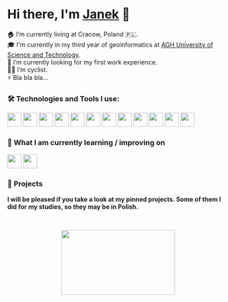 # Hi there, I'm [Janek](https://github.com/janullo789) 👋

🏠 I’m currently living at Cracow, Poland 🇵🇱. <br/>
🎓 I'm currently in my third year of geoinformatics at [AGH University of Science and Technology](https://www.agh.edu.pl/en/). <br/>
🧐 I’m currently looking for my first work experience.<br/>
🚴‍♂️ I’m cyclist. <br/>
⚡ Bla bla bla...

### 🛠 Technologies and Tools I use:
<img height="32" width="32" src="https://cdn-icons-png.flaticon.com/512/6132/6132222.png" /> <img height="32" width="32" src="https://cdn-icons-png.flaticon.com/512/226/226777.png" /> 
<img height="32" width="32" src="https://cdn-icons-png.flaticon.com/512/1532/1532556.png" /> 
<img height="32" width="32" src="https://cdn-icons-png.flaticon.com/512/5968/5968242.png" /> 
<img height="32" width="32" src="https://upload.wikimedia.org/wikipedia/commons/thumb/2/21/Matlab_Logo.png/667px-Matlab_Logo.png" /> 
<img height="32" width="32" src="https://cdn-icons-png.flaticon.com/512/5968/5968342.png" /> 
<img height="32" width="32" src="https://cdn-icons-png.flaticon.com/512/5968/5968313.png" /> 
<img height="32" width="32" src="https://images.safe.com/logos/fme/fme-logo.svg" /> 
<img height="32" width="32" src="https://upload.wikimedia.org/wikipedia/commons/7/77/Qgis-icon-3.0.png" /> 
<img height="32" width="32" src="https://softwarelist.oregonstate.edu/sites/softwarelist.oregonstate.edu/files/styles/software_image/public/software/arcgis_logo.png?itok=kXvXdGKB" /> 
<img height="32" width="32" src="https://git-scm.com/images/logos/downloads/Git-Icon-1788C.png" /> 
<img height="32" width="32" src="https://cdn-icons-png.flaticon.com/512/5968/5968875.png" /> 

### 📖 What I am currently learning / improving on
<img height="32" width="32" src="https://cdn4.iconfinder.com/data/icons/logos-and-brands/512/285_R_Project_logo-512.png" /> <img height="32" width="32" src="https://www.php.net/images/logos/new-php-logo.svg" /> 


### 📝 Projects 
**I will be pleased if you take a look at my pinned projects. Some of them I did for my studies, so they may be in Polish.**

<br>
<p align="center">
   <img height="148" width="259" src="https://user-images.githubusercontent.com/100961127/226459934-266421fa-8ecf-4562-b14b-29b930233fec.gif" />
</p>
